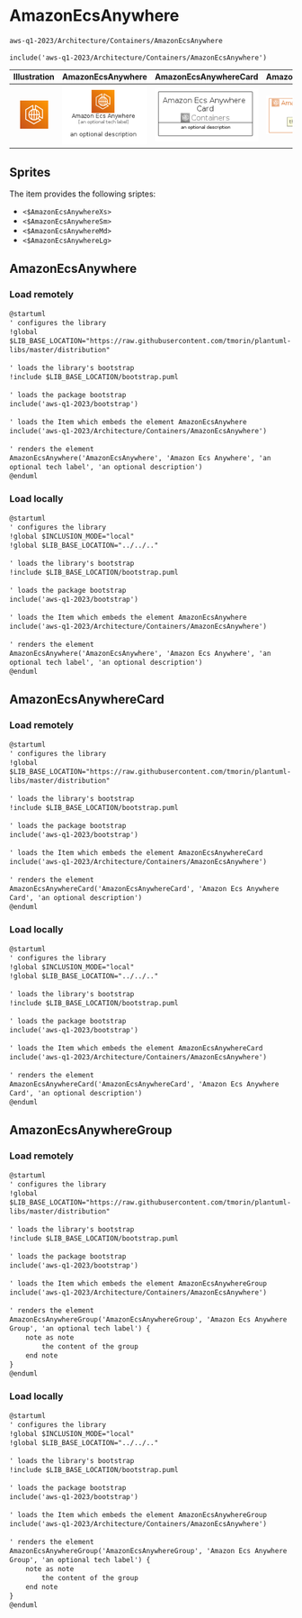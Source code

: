 # AmazonEcsAnywhere


```text
aws-q1-2023/Architecture/Containers/AmazonEcsAnywhere
```

```text
include('aws-q1-2023/Architecture/Containers/AmazonEcsAnywhere')
```



| Illustration | AmazonEcsAnywhere | AmazonEcsAnywhereCard | AmazonEcsAnywhereGroup |
| :---: | :---: | :---: | :---: |
| ![illustration for Illustration](../../../aws-q1-2023/Architecture/Containers/AmazonEcsAnywhere.png) | ![illustration for AmazonEcsAnywhere](../../../aws-q1-2023/Architecture/Containers/AmazonEcsAnywhere.Local.png) | ![illustration for AmazonEcsAnywhereCard](../../../aws-q1-2023/Architecture/Containers/AmazonEcsAnywhereCard.Local.png) | ![illustration for AmazonEcsAnywhereGroup](../../../aws-q1-2023/Architecture/Containers/AmazonEcsAnywhereGroup.Local.png) |



## Sprites
The item provides the following sriptes:

- `<$AmazonEcsAnywhereXs>`
- `<$AmazonEcsAnywhereSm>`
- `<$AmazonEcsAnywhereMd>`
- `<$AmazonEcsAnywhereLg>`





## AmazonEcsAnywhere

### Load remotely
```plantuml
@startuml
' configures the library
!global $LIB_BASE_LOCATION="https://raw.githubusercontent.com/tmorin/plantuml-libs/master/distribution"

' loads the library's bootstrap
!include $LIB_BASE_LOCATION/bootstrap.puml

' loads the package bootstrap
include('aws-q1-2023/bootstrap')

' loads the Item which embeds the element AmazonEcsAnywhere
include('aws-q1-2023/Architecture/Containers/AmazonEcsAnywhere')

' renders the element
AmazonEcsAnywhere('AmazonEcsAnywhere', 'Amazon Ecs Anywhere', 'an optional tech label', 'an optional description')
@enduml
```

### Load locally
```plantuml
@startuml
' configures the library
!global $INCLUSION_MODE="local"
!global $LIB_BASE_LOCATION="../../.."

' loads the library's bootstrap
!include $LIB_BASE_LOCATION/bootstrap.puml

' loads the package bootstrap
include('aws-q1-2023/bootstrap')

' loads the Item which embeds the element AmazonEcsAnywhere
include('aws-q1-2023/Architecture/Containers/AmazonEcsAnywhere')

' renders the element
AmazonEcsAnywhere('AmazonEcsAnywhere', 'Amazon Ecs Anywhere', 'an optional tech label', 'an optional description')
@enduml
```

## AmazonEcsAnywhereCard

### Load remotely
```plantuml
@startuml
' configures the library
!global $LIB_BASE_LOCATION="https://raw.githubusercontent.com/tmorin/plantuml-libs/master/distribution"

' loads the library's bootstrap
!include $LIB_BASE_LOCATION/bootstrap.puml

' loads the package bootstrap
include('aws-q1-2023/bootstrap')

' loads the Item which embeds the element AmazonEcsAnywhereCard
include('aws-q1-2023/Architecture/Containers/AmazonEcsAnywhere')

' renders the element
AmazonEcsAnywhereCard('AmazonEcsAnywhereCard', 'Amazon Ecs Anywhere Card', 'an optional description')
@enduml
```

### Load locally
```plantuml
@startuml
' configures the library
!global $INCLUSION_MODE="local"
!global $LIB_BASE_LOCATION="../../.."

' loads the library's bootstrap
!include $LIB_BASE_LOCATION/bootstrap.puml

' loads the package bootstrap
include('aws-q1-2023/bootstrap')

' loads the Item which embeds the element AmazonEcsAnywhereCard
include('aws-q1-2023/Architecture/Containers/AmazonEcsAnywhere')

' renders the element
AmazonEcsAnywhereCard('AmazonEcsAnywhereCard', 'Amazon Ecs Anywhere Card', 'an optional description')
@enduml
```

## AmazonEcsAnywhereGroup

### Load remotely
```plantuml
@startuml
' configures the library
!global $LIB_BASE_LOCATION="https://raw.githubusercontent.com/tmorin/plantuml-libs/master/distribution"

' loads the library's bootstrap
!include $LIB_BASE_LOCATION/bootstrap.puml

' loads the package bootstrap
include('aws-q1-2023/bootstrap')

' loads the Item which embeds the element AmazonEcsAnywhereGroup
include('aws-q1-2023/Architecture/Containers/AmazonEcsAnywhere')

' renders the element
AmazonEcsAnywhereGroup('AmazonEcsAnywhereGroup', 'Amazon Ecs Anywhere Group', 'an optional tech label') {
    note as note
        the content of the group
    end note
}
@enduml
```

### Load locally
```plantuml
@startuml
' configures the library
!global $INCLUSION_MODE="local"
!global $LIB_BASE_LOCATION="../../.."

' loads the library's bootstrap
!include $LIB_BASE_LOCATION/bootstrap.puml

' loads the package bootstrap
include('aws-q1-2023/bootstrap')

' loads the Item which embeds the element AmazonEcsAnywhereGroup
include('aws-q1-2023/Architecture/Containers/AmazonEcsAnywhere')

' renders the element
AmazonEcsAnywhereGroup('AmazonEcsAnywhereGroup', 'Amazon Ecs Anywhere Group', 'an optional tech label') {
    note as note
        the content of the group
    end note
}
@enduml
```

